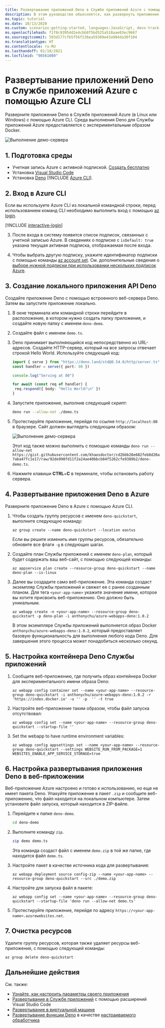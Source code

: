 ```yaml
---
title: Развертывание приложений Deno в Службе приложений Azure с помощью Azure CLI
description: В этом руководстве объясняется, как развернуть приложение Deno в Службе приложений Azure (в Linux или Windows) с помощью Azure CLI.
ms.topic: tutorial
ms.date: 10/13/2020
ms.custom: scenarios:getting-started, languages:JavaScript, devx-track-javascript
ms.openlocfilehash: f1f8c93954d2e4cbb8f5bd525a518aae03ec9667
ms.sourcegitcommit: 593d177cfb5f56f236ea59389e43a984da30f104
ms.translationtype: HT
ms.contentlocale: ru-RU
ms.lasthandoff: 01/18/2021
ms.locfileid: "98561080"
---
```

# <a name="deploy-deno-apps-to-azure-app-service-from-the-azure-cli"></a>Развертывание приложений Deno в Службе приложений Azure с помощью Azure CLI

Разверните приложение Deno в Службе приложений Azure (в Linux или Windows) с помощью Azure CLI. Среда выполнения Deno для Службы приложений Azure предоставляется с экспериментальным образом Docker. 

![Выполнение демо-сервера](../media/deploy-azure/deno-hello-world.png)

## <a name="1-prepare-your-environment"></a>1. Подготовка среды

- Учетная запись Azure с активной подпиской. [Создать бесплатно](https://azure.microsoft.com/free/?utm_source=campaign&utm_campaign=vscode-tutorial-appservice-deno&mktingSource=vscode-tutorial-appservice-deno)
- Установка [Visual Studio Code](https://code.visualstudio.com/)
- Установка [Deno](https://deno.land/#installation)
[!INCLUDE [Azure CLI](../../includes/azure-cli-prepare-your-environment-no-header.md)].


## <a name="2-sign-in-to-azure-cli"></a>2. Вход в Azure CLI

Если вы используете Azure CLI из локальной командной строки, перед использованием команд CLI необходимо выполнить вход с помощью [az login](/cli/azure/reference-index#az-login).

[!INCLUDE [interactive-login](../../azure-cli/includes/interactive-login.md)]

3. После входа в систему появится список подписок, связанных с учетной записью Azure. В сведениях о подписке с `isDefault: true` указана текущая активная подписка, отображаемая после входа. 

4. Чтобы выбрать другую подписку, укажите идентификатор подписки с помощью команды [az account set](/cli/azure/account#az-account-set). См. дополнительные сведения о [выборе нужной подписки при использовании нескольких подписок Azure](/cli/azure/manage-azure-subscriptions-azure-cli).

## <a name="3-create-local-deno-api-app"></a>3. Создание локального приложения API Deno

Создайте приложение Deno с помощью встроенного веб-сервера Deno. Затем вы запустите приложение локально.

1. В окне терминала или командной строки перейдите в расположение, в котором нужно создать папку приложения, и создайте новую папку с именем `deno-demo`.

1. Создайте файл с именем `demo.ts`.
1. Deno принимает выполняющийся код непосредственно из URL-адресов. Создайте HTTP-сервер, который на все запросы отвечает строкой Hello World. Используйте следующий код:

    ```typescript
    import { serve } from "https://deno.land/std@0.54.0/http/server.ts"
    const handler = serve({ port: 80 })

    console.log("Serving at 80")

    for await (const req of handler) {
     req.respond({ body: "Hello World!\n" })
    }
    ```

1. Запустите приложение, выполнив следующий скрипт:

    ```bash
    deno run --allow-net ./demo.ts
    ```

1. Протестируйте приложение, перейдя по ссылке `http://localhost:80` в браузере. Сайт должен выглядеть следующим образом:

    ![Выполнение демо-сервера](../media/deploy-azure/deno-hello-world.png)

    Этот код также можно выполнить с помощью команды `deno run --allow-net https://gist.githubusercontent.com/khaosdoctor/cd2bbb28e682feb8d20a7aba47fc1e17/raw/92de998fd11f2a24ae40bbcb84f5262cfe9389b2/deno-demo.ts`.

1. Нажмите клавиши **CTRL**+**C** в терминале, чтобы остановить работу сервера.

## <a name="4-deploy-deno-app-to-azure"></a>4. Развертывание приложения Deno в Azure

Разверните приложение Deno в Azure с помощью Azure CLI.

1. Чтобы создать группу ресурсов с именем `deno-quickstart`, выполните следующую команду:

    ```azurecli
    az group create --name deno-quickstart --location eastus
    ```

    Если вы решите изменить имя группы ресурсов, обязательно обновите все флаги `-g` в следующих шагах.

1. Создайте план Службы приложений с именем `deno-plan`, который будет содержать ваш веб-сайт, с помощью следующей команды:

    ```azurecli
    az appservice plan create --resource-group deno-quickstart --name deno-plan --is-linux
    ```

1. Далее вы создадите само веб-приложение. Эта команда создаст экземпляр Службы приложений и свяжет ее с ранее созданным планом. Для тега `<your-app-name>` укажите значение имени, которое вы хотите присвоить веб-приложению. Оно должно быть уникальным.

    ```azurecli
    az webapp create -n <your-app-name> --resource-group deno-quickstart -p deno-plan -i anthonychu/azure-webapps-deno:1.0.2
    ```

    В этом экземпляре Службы приложений выполняется образ Docker `anthonychu/azure-webapps-deno:1.0.2`, который предоставляет базовую функциональность для выполнения любого кода Deno. Для завершения этого процесса может понадобиться несколько секунд.

## <a name="5-configure-app-service-deno-container"></a>5. Настройка контейнера Deno Службы приложений

1. Сообщите веб-приложению, где получить образ контейнера Docker для экспериментального имени образа Deno:

    ```azurecli
    az webapp config container set --name <your-app-name> --resource-group deno-quickstart -i anthonychu/azure-webapps-deno:1.0.2 -r 'https://index.docker.io' -u '' -p  '' -t true
    ```

1. Настройте веб-приложение таким образом, чтобы файл запуска отсутствовал:

    ```azurecli
    az webapp config set --name <your-app-name> --resource-group deno-quickstart --startup-file ''

1. Set the webapp to have runtime environment variables:

    ```azurecli
    az webapp config appsettings set --name <your-app-name> --resource-group deno-quickstart --settings WEBSITE_RUN_FROM_PACKAGE=1 WEBSITES_ENABLE_APP_SERVICE_STORAGE=true
    ```

## <a name="6-configure-deno-app-deployment-to-web-app"></a>6. Настройка развертывания приложения Deno в веб-приложении 

Веб-приложение Azure настроено и готово к использованию, но еще не имеет пакета Deno. Упакуйте приложение в пакет `.zip` и сообщите веб-приложению, что файл находится на локальном компьютере. Затем установите файл запуска, который находится в ZIP-файле. 

1. Перейдите к папке `deno-demo`.

    ```bash
    cd deno-demo
    ```

1. Выполните команду `zip`.

    ```bash
    zip demo demo.ts
    ```

    Эта команда создаст файл с именем `demo.zip` в той же папке, где находится файл `demo.ts`.

1. Настройте пакет в качестве источника кода для развертывания:

    ```azurecli
    az webapp deployment source config-zip --name <your-app-name> --resource-group deno-quickstart --src ./demo.zip
    ```

1. Настройте для запуска файл в пакете:

    ```azurecli
    az webapp config set --name <your-app-name> --resource-group deno-quickstart --startup-file 'deno run --allow-net demo.ts'
    ```

1. Протестируйте приложение, перейдя по адресу `https://<your-app-name>.azurewebsites.net`. 

## <a name="7-clean-up-resources"></a>7. Очистка ресурсов

Удалите группу ресурсов, которая также удаляет ресурсы веб-приложения, с помощью следующей команды:

```azurecli
az group delete deno-quickstart
```

## <a name="next-steps"></a>Дальнейшие действия

См. также:
* [Узнайте, как настроить параметры своего приложения](../how-to/configure-web-app-settings.md)
* [Развертывание в Службе приложений](./deploy-nodejs-azure-app-service-with-visual-studio-code.md) с помощью расширений Visual Studio Code
* [Развертывание в виртуальной машине](./nodejs-virtual-machine-vm/introduction.md)
* [Развертывание функции Deno](https://github.com/anthonychu/azure-functions-deno-worker) в качестве [настраиваемого обработчика](/azure/azure-functions/functions-custom-handlers)